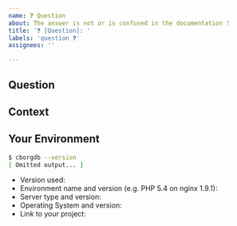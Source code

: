 ```yaml
---
name: ❓ Question
about: The answer is not or is confused in the documentation !
title: '❓ [Question]: '
labels: 'question ❓'
assignees: ''

---
```

<!--
  Provide a general summary of the issue in the Title above 
  Examples:
    - "❓ [Question]: How to ... ?"
    - "❓ [Question]: ... ?"
-->

## Question

<!--- 
  Description:
    A clear and concise question of what you want.
  Required:
    Yes
-->

## Context
<!--- 
  Description:
    - Why is this change important to you ?
    - How would you use it ?
    - How can it benefit other users?
  Required:
    No
-->

## Your Environment
<!---
  Description:
    Provide the output of this command
  Required:
    No
-->
```bash
$ cborgdb --version
[ Omitted output... ]
```

<!--- 
  Description:
    Include as many relevant details about the environment.
  Required:
    No
-->
- Version used:
- Environment name and version (e.g. PHP 5.4 on nginx 1.9.1):
- Server type and version:
- Operating System and version:
- Link to your project: